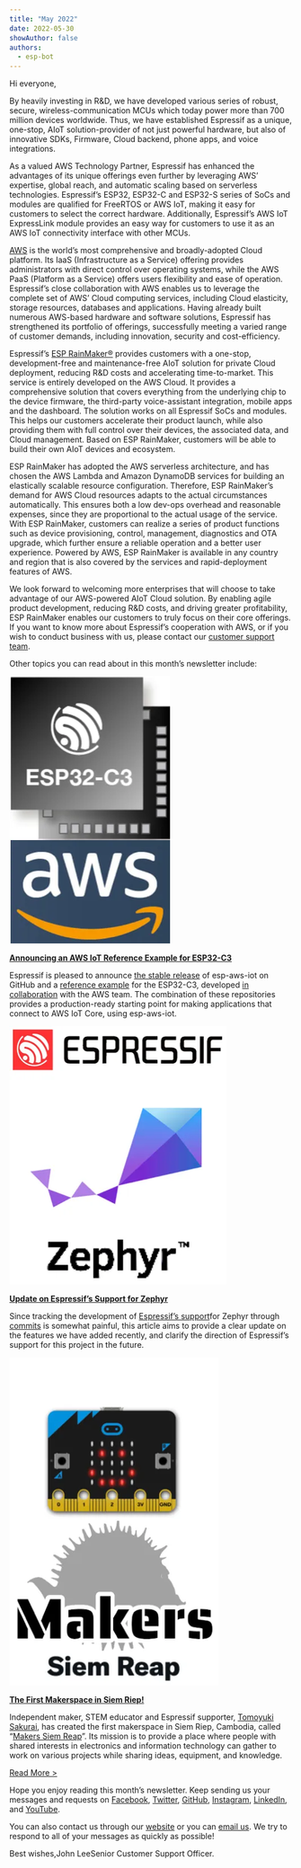```yaml
---
title: "May 2022"
date: 2022-05-30
showAuthor: false
authors: 
  - esp-bot
---
```

Hi everyone,

By heavily investing in R&D, we have developed various series of robust, secure, wireless-communication MCUs which today power more than 700 million devices worldwide. Thus, we have established Espressif as a unique, one-stop, AIoT solution-provider of not just powerful hardware, but also of innovative SDKs, Firmware, Cloud backend, phone apps, and voice integrations.

As a valued AWS Technology Partner, Espressif has enhanced the advantages of its unique offerings even further by leveraging AWS’ expertise, global reach, and automatic scaling based on serverless technologies. Espressif’s ESP32, ESP32-C and ESP32-S series of SoCs and modules are qualified for FreeRTOS or AWS IoT, making it easy for customers to select the correct hardware. Additionally, Espressif’s AWS IoT ExpressLink module provides an easy way for customers to use it as an AWS IoT connectivity interface with other MCUs.

[AWS](https://aws.amazon.com/) is the world’s most comprehensive and broadly-adopted Cloud platform. Its IaaS (Infrastructure as a Service) offering provides administrators with direct control over operating systems, while the AWS PaaS (Platform as a Service) offers users flexibility and ease of operation. Espressif’s close collaboration with AWS enables us to leverage the complete set of AWS’ Cloud computing services, including Cloud elasticity, storage resources, databases and applications. Having already built numerous AWS-based hardware and software solutions, Espressif has strengthened its portfolio of offerings, successfully meeting a varied range of customer demands, including innovation, security and cost-efficiency.

Espressif’s [ESP RainMaker®](https://rainmaker.espressif.com/) provides customers with a one-stop, development-free and maintenance-free AIoT solution for private Cloud deployment, reducing R&D costs and accelerating time-to-market. This service is entirely developed on the AWS Cloud. It provides a comprehensive solution that covers everything from the underlying chip to the device firmware, the third-party voice-assistant integration, mobile apps and the dashboard. The solution works on all Espressif SoCs and modules. This helps our customers accelerate their product launch, while also providing them with full control over their devices, the associated data, and Cloud management. Based on ESP RainMaker, customers will be able to build their own AIoT devices and ecosystem.

ESP RainMaker has adopted the AWS serverless architecture, and has chosen the AWS Lambda and Amazon DynamoDB services for building an elastically scalable resource configuration. Therefore, ESP RainMaker’s demand for AWS Cloud resources adapts to the actual circumstances automatically. This ensures both a low dev-ops overhead and reasonable expenses, since they are proportional to the actual usage of the service. With ESP RainMaker, customers can realize a series of product functions such as device provisioning, control, management, diagnostics and OTA upgrade, which further ensure a reliable operation and a better user experience. Powered by AWS, ESP RainMaker is available in any country and region that is also covered by the services and rapid-deployment features of AWS.

We look forward to welcoming more enterprises that will choose to take advantage of our AWS-powered AIoT Cloud solution. By enabling agile product development, reducing R&D costs, and driving greater profitability, ESP RainMaker enables our customers to truly focus on their core offerings. If you want to know more about Espressif’s cooperation with AWS, or if you wish to conduct business with us, please contact our [customer support team](https://www.espressif.com/en/contact-us/sales-questions).

Other topics you can read about in this month’s newsletter include:

![](img/may-1.webp)

[__Announcing an AWS IoT Reference Example for ESP32-C3__ ](https://www.espressif.com/en/news/AWS_IoT_Ref_eg_ESP32-C3)

Espressif is pleased to announce [the stable release](https://github.com/espressif/esp-aws-iot/) of esp-aws-iot on GitHub and a [reference example](https://github.com/FreeRTOS/iot-reference-esp32c3) for the ESP32-C3, developed [in collaboration](https://www.freertos.org/featured-freertos-iot-integration-targeting-an-espressif-esp32-c3-risc-v-mcu/) with the AWS team. The combination of these repositories provides a production-ready starting point for making applications that connect to AWS IoT Core, using esp-aws-iot.

![](img/may-2.webp)

[__Update on Espressif’s Support for Zephyr__ ](https://www.espressif.com/en/news/Zephyr_updates)

Since tracking the development of [Espressif’s support](https://www.espressif.com/en/news/new_operating_systems_in_ESP32)for Zephyr through [commits](https://github.com/espressif/esp-idf/issues) is somewhat painful, this article aims to provide a clear update on the features we have added recently, and clarify the direction of Espressif’s support for this project in the future.

![](img/may-3.webp)

[__The First Makerspace in Siem Riep!__ ](https://www.espressif.com/en/news/Makers_Siem_Riep)

Independent maker, STEM educator and Espressif supporter, [Tomoyuki Sakurai](https://github.com/trombik), has created the first makerspace in Siem Riep, Cambodia, called “[Makers Siem Reap](http://info.mkrsgh.org/makerspace/about/)”. Its mission is to provide a place where people with shared interests in electronics and information technology can gather to work on various projects while sharing ideas, equipment, and knowledge.

[Read More >](https://www.espressif.com/en/company/newsroom/news)

Hope you enjoy reading this month’s newsletter. Keep sending us your messages and requests on [Facebook](https://www.facebook.com/espressif), [Twitter](https://twitter.com/EspressifSystem), [GitHub](https://github.com/espressif), [Instagram](https://www.instagram.com/espressif_systems_official/), [LinkedIn](https://www.linkedin.com/company/espressif-systems/), and [YouTube](https://www.youtube.com/c/EspressifSystems).

You can also contact us through our [website](https://www.espressif.com/en/contact-us/sales-questions) or you can [email us](mailto:newsletter@espressif.com). We try to respond to all of your messages as quickly as possible!

Best wishes,John LeeSenior Customer Support Officer.
